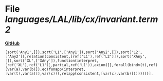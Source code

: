 # File _languages/LAL/lib/cx/invariant.term2_
**[GitHub](https://github.com/softlang/yas/blob/master/languages/LAL/lib/cx/invariant.term2)**
```
[sort('Any1',[]),sort('L1',['Any1']),sort('Any2',[]),sort('L2',['Any2']),relation(consistent,[ref('L1'),ref('L2')]),sort('XAny',[]),sort('XL',['XAny']),function(interpret,[ref('XL'),ref('L1')],partial,ref('L1')),axiom([],forall(bindv(t),ref('XL'),forall(bindv(a),ref('L1'),forall(bindv(c),ref('L1'),forall(bindv(b),ref('L2'),ifthen(and(relapp(consistent,[var(a),var(b)]),eq(funapp(interpret,[var(t),var(a)]),var(c))),relapp(consistent,[var(c),var(b)])))))))].
```
